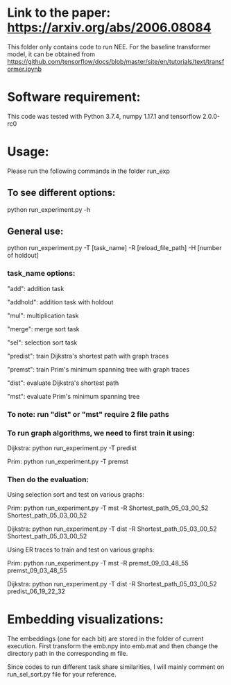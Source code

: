 # Link to the paper: https://arxiv.org/abs/2006.08084
This folder only contains code to run NEE. For the baseline transformer model, it can be obtained from https://github.com/tensorflow/docs/blob/master/site/en/tutorials/text/transformer.ipynb

# Software requirement:
This code was tested with Python 3.7.4, numpy 1.17.1 and tensorflow 2.0.0-rc0

# Usage:
Please run the following commands in the folder run_exp

## To see different options:
python run_experiment.py -h

## General use:
python run_experiment.py -T [task_name] -R [reload_file_path] -H [number of holdout]

### task_name options:

  "add": addition task

  "addhold": addition task with holdout

  "mul": multiplication task

  "merge": merge sort task

  "sel": selection sort task

  "predist": train Dijkstra's shortest path with graph traces

  "premst": train Prim's minimum spanning tree with graph traces

  "dist": evaluate Dijkstra's shortest path

  "mst": evaluate Prim's minimum spanning tree

### To note: run "dist" or "mst" require 2 file paths


### To run graph algorithms, we need to first train it using:

Dijkstra: python run_experiment.py -T predist

Prim: python run_experiment.py -T premst 

### Then do the evaluation:

Using selection sort and test on various graphs:

Prim: python run_experiment.py -T mst -R Shortest_path_05_03_00_52 Shortest_path_05_03_00_52

Dijkstra: python run_experiment.py -T dist -R Shortest_path_05_03_00_52 Shortest_path_05_03_00_52

Using ER traces to train and test on various graphs:

Prim: python run_experiment.py -T mst -R premst_09_03_48_55 premst_09_03_48_55

Dijkstra: python run_experiment.py -T dist -R Shortest_path_05_03_00_52 predist_06_19_22_32



# Embedding visualizations:

The embeddings (one for each bit) are stored in the folder of current execution. First transform the emb.npy into emb.mat and then change the directory path in the corresponding m file.


Since codes to run different task share similarities, I will mainly comment on run_sel_sort.py file for your reference.






